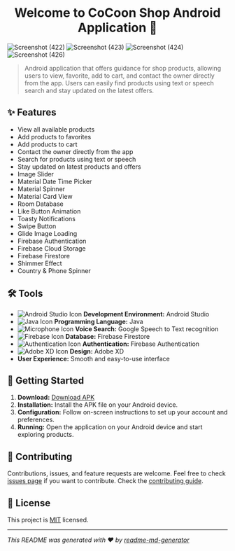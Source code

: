 
<h1 align="center">Welcome to CoCoon Shop Android Application 👋</h1>

![Screenshot (422)](https://user-images.githubusercontent.com/29553481/200158292-a684520e-e16d-4f74-8a44-36f1e4716133.png)
![Screenshot (423)](https://user-images.githubusercontent.com/29553481/200158293-4cbf996e-017b-4477-9b03-0323b61e8f6f.png)
![Screenshot (424)](https://user-images.githubusercontent.com/29553481/200158295-0657b25a-7c99-4025-b974-7b89081a47bc.png)
![Screenshot (426)](https://user-images.githubusercontent.com/29553481/200159518-3a9e91ca-e927-44cf-a2f0-fb42f43b4956.png)

> Android application that offers guidance for shop products, allowing users to view, favorite, add to cart, and contact the owner directly from the app. Users can easily find products using text or speech search and stay updated on the latest offers.

## ✨ Features

- View all available products
- Add products to favorites
- Add products to cart
- Contact the owner directly from the app
- Search for products using text or speech
- Stay updated on latest products and offers
- Image Slider
- Material Date Time Picker
- Material Spinner
- Material Card View
- Room Database
- Like Button Animation
- Toasty Notifications
- Swipe Button
- Glide Image Loading
- Firebase Authentication
- Firebase Cloud Storage
- Firebase Firestore
- Shimmer Effect
- Country & Phone Spinner

## 🛠️ Tools

- ![Android Studio Icon](https://img.icons8.com/color/32/000000/android-studio--v3.png) **Development Environment:** Android Studio
- ![Java Icon](https://img.icons8.com/color/32/000000/java-coffee-cup-logo.png) **Programming Language:** Java
- ![Microphone Icon](https://img.icons8.com/ios/32/000000/microphone.png) **Voice Search:** Google Speech to Text recognition
- ![Firebase Icon](https://img.icons8.com/color/32/000000/firebase.png) **Database:** Firebase Firestore
- ![Authentication Icon](https://img.icons8.com/color/32/000000/lock.png) **Authentication:** Firebase Authentication
- ![Adobe XD Icon](https://img.icons8.com/color/32/000000/adobe-xd.png) **Design:** Adobe XD
- **User Experience:** Smooth and easy-to-use interface
  
## 🚀 Getting Started

1. **Download:** <a href="https://drive.google.com/file/d/1TDXRHH5-wovgfL-H-UeanPD959ERjj7I/view?usp=sharing" target="_blank">Download APK</a>
2. **Installation:** Install the APK file on your Android device.
3. **Configuration:** Follow on-screen instructions to set up your account and preferences.
4. **Running:** Open the application on your Android device and start exploring products.

## 🤝 Contributing

Contributions, issues, and feature requests are welcome. Feel free to check [issues page](https://github.com/yourusername/yourproject/issues) if you want to contribute. Check the [contributing guide](./CONTRIBUTING.md).

## 📝 License

This project is [MIT](https://github.com/yourusername/yourproject/blob/master/LICENSE) licensed.

---

_This README was generated with ❤️ by [readme-md-generator](https://github.com/kefranabg/readme-md-generator)_
